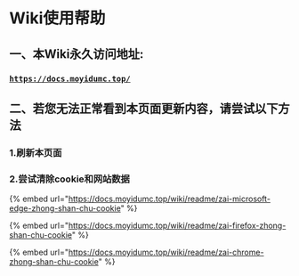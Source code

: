 # Wiki使用帮助

## 一、本Wiki永久访问地址:

### [**`https://docs.moyidumc.top/`**](../)

## 二、若您无法正常看到本页面更新内容，请尝试以下方法

### 1.刷新本页面

### 2.尝试清除cookie和网站数据

{% embed url="https://docs.moyidumc.top/wiki/readme/zai-microsoft-edge-zhong-shan-chu-cookie" %}

{% embed url="https://docs.moyidumc.top/wiki/readme/zai-firefox-zhong-shan-chu-cookie" %}

{% embed url="https://docs.moyidumc.top/wiki/readme/zai-chrome-zhong-shan-chu-cookie" %}

